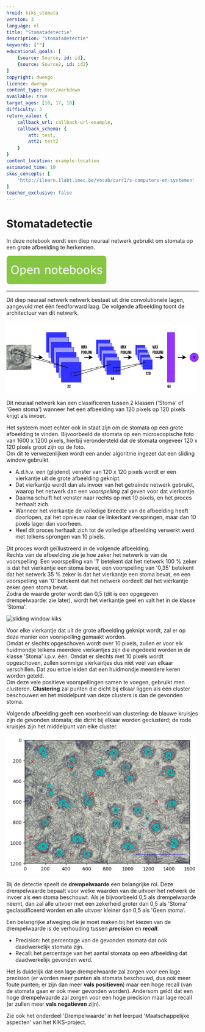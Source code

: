 ```yaml
---
hruid: kiks_stomata
version: 3
language: nl
title: "Stomatadetectie"
description: "Stomatadetectie"
keywords: [""]
educational_goals: [
    {source: Source, id: id}, 
    {source: Source2, id: id2}
]
copyright: dwengo
licence: dwengo
content_type: text/markdown
available: true
target_ages: [16, 17, 18]
difficulty: 3
return_value: {
    callback_url: callback-url-example,
    callback_schema: {
        att: test,
        att2: test2
    }
}
content_location: example-location
estimated_time: 10
skos_concepts: [
    'http://ilearn.ilabt.imec.be/vocab/curr1/s-computers-en-systemen'
]
teacher_exclusive: false
---
```


# Stomatadetectie
In deze notebook wordt een diep neuraal netwerk gebruikt om stomata op een grote afbeelding te herkennen.  

[![](embed/Knop.png "Knop")](https://kiks.ilabt.imec.be/hub/tmplogin?id=1711 "Stomatadetectie")

----------------
Dit diep neuraal netwerk netwerk bestaat uit drie convolutionele lagen, aangevuld met één feedforward laag. De volgende afbeelding toont de architectuur van dit netwerk.

![convnet kiks](embed/referentienetwerk.png "Convolutioneel neuraal netwerk om huidmondjes te herkennen") 

Dit neuraal netwerk kan een classificeren tussen 2 klassen ('Stoma' of 'Geen stoma') wanneer het een afbeelding van 120 pixels op 120 pixels krijgt als invoer. 

Het systeem moet echter ook in staat zijn om de stomata op een grote afbeelding te vinden. Bijvoorbeeld de stomata op een microscopische foto van 1600 x 1200 pixels, hierbij verondersteld dat de stomata ongeveer 120 x 120 pixels groot zijn op de foto. <br>
Om dit te verwezenlijken wordt een ander algoritme ingezet dat een sliding window gebruikt.
-  A.d.h.v. een (glijdend) venster van 120 x 120 pixels wordt er een vierkantje uit de grote afbeelding geknipt.
-  Dat vierkantje wordt dan als invoer van het getrainde netwerk gebruikt, waarop het netwerk dan een *voorspelling* zal geven voor dat vierkantje.
-  Daarna schuift het venster naar rechts op met 10 pixels, en het proces herhaalt zich.
-  Wanneer het vierkantje de volledige breedte van de afbeelding heeft doorlopen, zal het opnieuw naar de linkerkant verspringen, maar dan 10 pixels lager dan voorheen.
-  Heel dit proces herhaalt zich tot de volledige afbeelding verwerkt werd met telkens sprongen van 10 pixels.

Dit proces wordt geïllustreerd in de volgende afbeelding. <br>
Rechts van de afbeelding zie je hoe zeker het netwerk is van de voorspelling. Een voorspelling van '1' betekent dat het netwerk 100 % zeker is dat het vierkantje een stoma bevat, een voorspelling van '0,35' betekent dat het netwerk 35 % zeker is dat het vierkantje een stoma bevat, en een voorspelling van '0' betekent dat het netwerk oordeelt dat het vierkantje zeker geen stoma bevat.<br> Zodra de waarde groter wordt dan 0,5 (dit is een opgegeven drempelwaarde: zie later), wordt het vierkantje geel en valt het in de klasse 'Stoma'.

![sliding window kiks](embed/slidingwindow.gif "Sliding window") 

Voor elke vierkantje dat uit de grote afbeelding geknipt wordt, zal er op deze manier een voorspelling gemaakt worden.<br> 
Omdat er slechts opgeschoven wordt over 10 pixels, zullen er voor elk huidmondje telkens meerdere vierkantjes zijn die ingedeeld worden in de klasse 'Stoma' i.p.v. één.  Omdat er slechts met 10 pixels wordt opgeschoven, zullen sommige vierkantjes dus niet veel van elkaar verschillen. Dat zou ertoe leiden dat een huidmondje meerdere keren worden geteld.<br>
Om deze vele positieve voorspellingen samen te voegen, gebruikt men clusteren. **Clustering** zal punten die dicht bij elkaar liggen als één cluster beschouwen en het middelpunt van deze clusters is dan de gevonden stoma. <br>

Volgende afbeelding geeft een voorbeeld van clustering: de blauwe kruisjes zijn de gevonden stomata; die dicht bij elkaar worden geclusterd; de rode kruisjes zijn het middelpunt van elke cluster.

![clustering kiks](embed/clustering.jpg "Clustering") 

Bij de detectie speelt de **drempelwaarde** een belangrijke rol. Deze drempelwaarde bepaalt voor welke waarden van de uitvoer het netwerk de invoer als een stoma beschouwt. Als je bijvoorbeeld 0,5 als drempelwaarde neemt, dan zal alle uitvoer met een zekerheid groter dan 0,5 als 'Stoma' geclassificeerd worden en alle uitvoer kleiner dan 0,5 als 'Geen stoma'. 

Een belangrijke afweging die je moet maken bij het kiezen van de drempelwaarde is de verhouding tussen ***precision*** en ***recall***. 

-  Precision: het percentage van de gevonden stomata dat ook daadwerkelijk stomata zijn.</li>
-  Recall: het percentage van het aantal stomata op een afbeelding dat daadwerkelijk gevonden werd.</li>

Het is duidelijk dat een lage drempelwaarde zal zorgen voor een lage precision (er worden meer punten als stomata beschouwd, dus ook meer foute punten; er zijn dan meer **vals positieven**) maar een hoge recall (van de stomata gaan er ook meer gevonden worden). Andersom geldt dat een hoge drempelwaarde zal zorgen voor een hoge precision maar lage recall (er zullen meer **vals negatieven** zijn).

Zie ook het onderdeel 'Drempelwaarde' in het leerpad 'Maatschappelijke aspecten' van het KIKS-project. 
